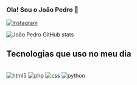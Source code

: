 ### Ola! Sou o João Pedro 👋

[![Instagram](https://img.shields.io/badge/Instagram-E4405F?style=for-the-badge&logo=instagram&logoColor=white)](https://instagram.com/joao_pedro.samp)

![João Pedro GitHub stats](https://github-readme-stats.vercel.app/api?username=SampaioPedr0&show_icons=true&theme=tokyonight)

## Tecnologias que uso no meu dia

<div style="display: inline_block"><br>
  <img  align="center" alt="html5" src="https://img.shields.io/badge/HTML-239120?style=for-the-badge&logo=html5&logoColor=white">
    <img  align="center" alt="php" src="https://img.shields.io/badge/PHP-777BB4?style=for-the-badge&logo=php&logoColor=white">
  <img  align="center" alt="css" src="https://img.shields.io/badge/CSS-239120?&style=for-the-badge&logo=css3&logoColor=white">
  <img  align="center" alt="python" src="https://img.shields.io/badge/Python-3776AB?style=for-the-badge&logo=python&logoColor=white">
</div>
